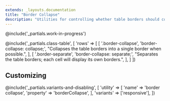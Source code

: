 ```yaml
---
extends: _layouts.documentation
title: "Border Collapse"
description: "Utilities for controlling whether table borders should collapse or be separated."
---
```


@include('_partials.work-in-progress')

@include('_partials.class-table', [
  'rows' => [
    [
      '.border-collapse',
      'border-collapse: collapse;',
      "Collapses the table borders into a single border when possible.",
    ],
    [
      '.border-separate',
      'border-collapse: separate;',
      "Separates the table borders; each cell will display its own borders.",
    ],
  ]
])


## Customizing

@include('_partials.variants-and-disabling', [
    'utility' => [
        'name' => 'border collapse',
        'property' => 'borderCollapse',
    ],
    'variants' => ['responsive'],
])
